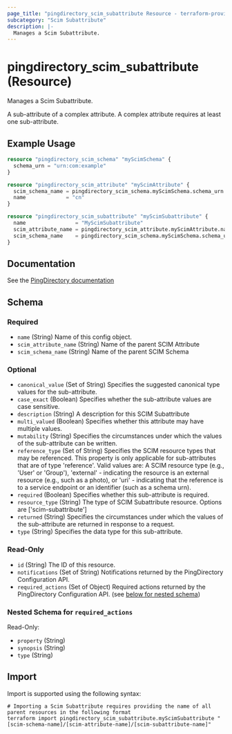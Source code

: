 ```yaml
---
page_title: "pingdirectory_scim_subattribute Resource - terraform-provider-pingdirectory"
subcategory: "Scim Subattribute"
description: |-
  Manages a Scim Subattribute.
---
```


# pingdirectory_scim_subattribute (Resource)

Manages a Scim Subattribute.

A sub-attribute of a complex attribute. A complex attribute requires at least one sub-attribute.

## Example Usage

```terraform
resource "pingdirectory_scim_schema" "myScimSchema" {
  schema_urn = "urn:com:example"
}

resource "pingdirectory_scim_attribute" "myScimAttribute" {
  scim_schema_name = pingdirectory_scim_schema.myScimSchema.schema_urn
  name             = "cn"
}

resource "pingdirectory_scim_subattribute" "myScimSubattribute" {
  name                = "MyScimSubattribute"
  scim_attribute_name = pingdirectory_scim_attribute.myScimAttribute.name
  scim_schema_name    = pingdirectory_scim_schema.myScimSchema.schema_urn
}
```

## Documentation
See the [PingDirectory documentation](https://docs.pingidentity.com/r/en-us/pingdirectory-93/pd_proxy_config_ldap_mapped_scim_resource_type)

<!-- schema generated by tfplugindocs -->
## Schema

### Required

- `name` (String) Name of this config object.
- `scim_attribute_name` (String) Name of the parent SCIM Attribute
- `scim_schema_name` (String) Name of the parent SCIM Schema

### Optional

- `canonical_value` (Set of String) Specifies the suggested canonical type values for the sub-attribute.
- `case_exact` (Boolean) Specifies whether the sub-attribute values are case sensitive.
- `description` (String) A description for this SCIM Subattribute
- `multi_valued` (Boolean) Specifies whether this attribute may have multiple values.
- `mutability` (String) Specifies the circumstances under which the values of the sub-attribute can be written.
- `reference_type` (Set of String) Specifies the SCIM resource types that may be referenced. This property is only applicable for sub-attributes that are of type 'reference'. Valid values are: A SCIM resource type (e.g., 'User' or 'Group'), 'external' - indicating the resource is an external resource (e.g., such as a photo), or 'uri' - indicating that the reference is to a service endpoint or an identifier (such as a schema urn).
- `required` (Boolean) Specifies whether this sub-attribute is required.
- `resource_type` (String) The type of SCIM Subattribute resource. Options are ['scim-subattribute']
- `returned` (String) Specifies the circumstances under which the values of the sub-attribute are returned in response to a request.
- `type` (String) Specifies the data type for this sub-attribute.

### Read-Only

- `id` (String) The ID of this resource.
- `notifications` (Set of String) Notifications returned by the PingDirectory Configuration API.
- `required_actions` (Set of Object) Required actions returned by the PingDirectory Configuration API. (see [below for nested schema](#nestedatt--required_actions))

<a id="nestedatt--required_actions"></a>
### Nested Schema for `required_actions`

Read-Only:

- `property` (String)
- `synopsis` (String)
- `type` (String)

## Import

Import is supported using the following syntax:

```shell
# Importing a Scim Subattribute requires providing the name of all parent resources in the following format
terraform import pingdirectory_scim_subattribute.myScimSubattribute "[scim-schema-name]/[scim-attribute-name]/[scim-subattribute-name]"
```

